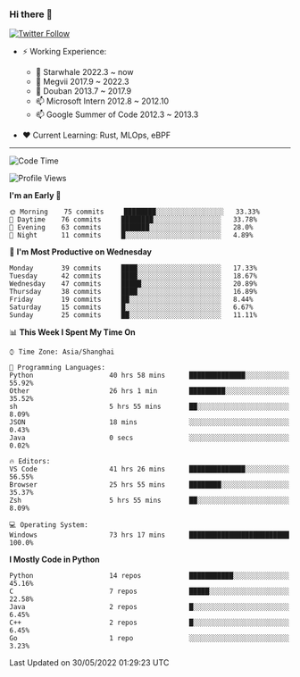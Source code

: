 ### Hi there 👋

[![Twitter Follow](https://img.shields.io/twitter/follow/tianweidut?style=social)](https://twitter.com/tianweidut)

- ⚡ Working Experience:
  - 🔭 Starwhale 2022.3 ~ now
  - 🌱 Megvii 2017.9 ~ 2022.3
  - 🌱 Douban 2013.7 ~ 2017.9
  - 📫 Microsoft Intern 2012.8 ~ 2012.10
  - 📫 Google Summer of Code 2012.3 ~ 2013.3

- ❤️ Current Learning: Rust, MLOps, eBPF

---
<!--START_SECTION:waka-->
![Code Time](http://img.shields.io/badge/Code%20Time-0%20secs-blue)

![Profile Views](http://img.shields.io/badge/Profile%20Views-4-blue)

**I'm an Early 🐤** 

```text
🌞 Morning    75 commits     ████████░░░░░░░░░░░░░░░░░   33.33% 
🌆 Daytime    76 commits     ████████░░░░░░░░░░░░░░░░░   33.78% 
🌃 Evening    63 commits     ███████░░░░░░░░░░░░░░░░░░   28.0% 
🌙 Night      11 commits     █░░░░░░░░░░░░░░░░░░░░░░░░   4.89%

```
📅 **I'm Most Productive on Wednesday** 

```text
Monday       39 commits     ████░░░░░░░░░░░░░░░░░░░░░   17.33% 
Tuesday      42 commits     ████░░░░░░░░░░░░░░░░░░░░░   18.67% 
Wednesday    47 commits     █████░░░░░░░░░░░░░░░░░░░░   20.89% 
Thursday     38 commits     ████░░░░░░░░░░░░░░░░░░░░░   16.89% 
Friday       19 commits     ██░░░░░░░░░░░░░░░░░░░░░░░   8.44% 
Saturday     15 commits     █░░░░░░░░░░░░░░░░░░░░░░░░   6.67% 
Sunday       25 commits     ██░░░░░░░░░░░░░░░░░░░░░░░   11.11%

```


📊 **This Week I Spent My Time On** 

```text
⌚︎ Time Zone: Asia/Shanghai

💬 Programming Languages: 
Python                   40 hrs 58 mins      ██████████████░░░░░░░░░░░   55.92% 
Other                    26 hrs 1 min        █████████░░░░░░░░░░░░░░░░   35.52% 
sh                       5 hrs 55 mins       ██░░░░░░░░░░░░░░░░░░░░░░░   8.09% 
JSON                     18 mins             ░░░░░░░░░░░░░░░░░░░░░░░░░   0.43% 
Java                     0 secs              ░░░░░░░░░░░░░░░░░░░░░░░░░   0.02%

🔥 Editors: 
VS Code                  41 hrs 26 mins      ██████████████░░░░░░░░░░░   56.55% 
Browser                  25 hrs 55 mins      ████████░░░░░░░░░░░░░░░░░   35.37% 
Zsh                      5 hrs 55 mins       ██░░░░░░░░░░░░░░░░░░░░░░░   8.09%

💻 Operating System: 
Windows                  73 hrs 17 mins      █████████████████████████   100.0%

```

**I Mostly Code in Python** 

```text
Python                   14 repos            ███████████░░░░░░░░░░░░░░   45.16% 
C                        7 repos             █████░░░░░░░░░░░░░░░░░░░░   22.58% 
Java                     2 repos             █░░░░░░░░░░░░░░░░░░░░░░░░   6.45% 
C++                      2 repos             █░░░░░░░░░░░░░░░░░░░░░░░░   6.45% 
Go                       1 repo              ░░░░░░░░░░░░░░░░░░░░░░░░░   3.23%

```



 Last Updated on 30/05/2022 01:29:23 UTC
<!--END_SECTION:waka-->